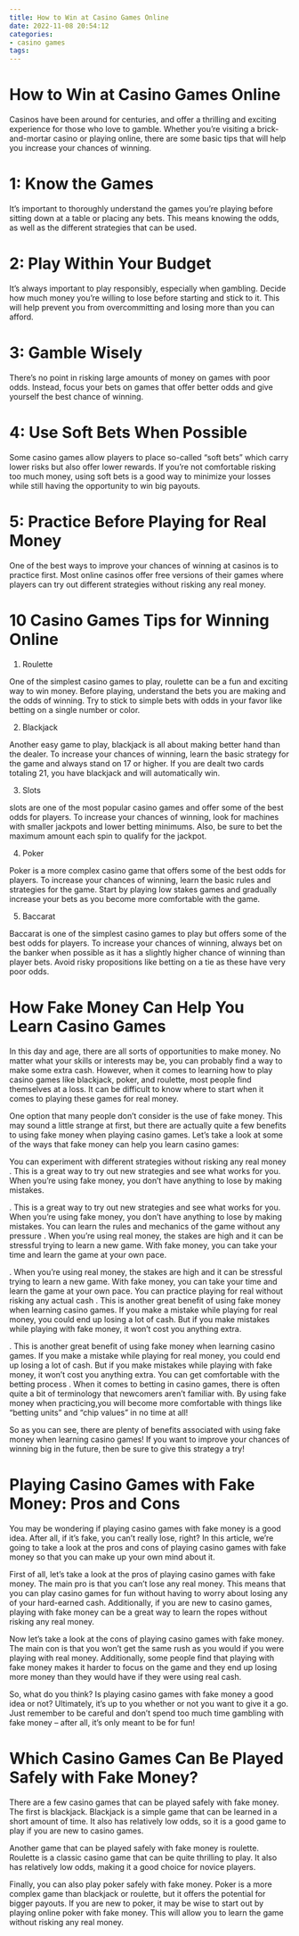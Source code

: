 ```yaml
---
title: How to Win at Casino Games Online
date: 2022-11-08 20:54:12
categories:
- casino games
tags:
---
```



#  How to Win at Casino Games Online

Casinos have been around for centuries, and offer a thrilling and exciting experience for those who love to gamble. Whether you’re visiting a brick-and-mortar casino or playing online, there are some basic tips that will help you increase your chances of winning.

# 1: Know the Games

It’s important to thoroughly understand the games you’re playing before sitting down at a table or placing any bets. This means knowing the odds, as well as the different strategies that can be used.

# 2: Play Within Your Budget

It’s always important to play responsibly, especially when gambling. Decide how much money you’re willing to lose before starting and stick to it. This will help prevent you from overcommitting and losing more than you can afford.

# 3: Gamble Wisely

There’s no point in risking large amounts of money on games with poor odds. Instead, focus your bets on games that offer better odds and give yourself the best chance of winning.

# 4: Use Soft Bets When Possible

Some casino games allow players to place so-called “soft bets” which carry lower risks but also offer lower rewards. If you’re not comfortable risking too much money, using soft bets is a good way to minimize your losses while still having the opportunity to win big payouts.

# 5: Practice Before Playing for Real Money

One of the best ways to improve your chances of winning at casinos is to practice first. Most online casinos offer free versions of their games where players can try out different strategies without risking any real money.

#  10 Casino Games Tips for Winning Online

1. Roulette

One of the simplest casino games to play, roulette can be a fun and exciting way to win money. Before playing, understand the bets you are making and the odds of winning. Try to stick to simple bets with odds in your favor like betting on a single number or color.

2. Blackjack

Another easy game to play, blackjack is all about making better hand than the dealer. To increase your chances of winning, learn the basic strategy for the game and always stand on 17 or higher. If you are dealt two cards totaling 21, you have blackjack and will automatically win.

3. Slots

 slots are one of the most popular casino games and offer some of the best odds for players. To increase your chances of winning, look for machines with smaller jackpots and lower betting minimums. Also, be sure to bet the maximum amount each spin to qualify for the jackpot.

4. Poker

Poker is a more complex casino game that offers some of the best odds for players. To increase your chances of winning, learn the basic rules and strategies for the game. Start by playing low stakes games and gradually increase your bets as you become more comfortable with the game.

5. Baccarat

Baccarat is one of the simplest casino games to play but offers some of the best odds for players. To increase your chances of winning, always bet on the banker when possible as it has a slightly higher chance of winning than player bets. Avoid risky propositions like betting on a tie as these have very poor odds.

#  How Fake Money Can Help You Learn Casino Games

In this day and age, there are all sorts of opportunities to make money. No matter what your skills or interests may be, you can probably find a way to make some extra cash. However, when it comes to learning how to play casino games like blackjack, poker, and roulette, most people find themselves at a loss. It can be difficult to know where to start when it comes to playing these games for real money.

One option that many people don’t consider is the use of fake money. This may sound a little strange at first, but there are actually quite a few benefits to using fake money when playing casino games. Let’s take a look at some of the ways that fake money can help you learn casino games:

You can experiment with different strategies without risking any real money . This is a great way to try out new strategies and see what works for you. When you’re using fake money, you don’t have anything to lose by making mistakes.

. This is a great way to try out new strategies and see what works for you. When you’re using fake money, you don’t have anything to lose by making mistakes. You can learn the rules and mechanics of the game without any pressure . When you’re using real money, the stakes are high and it can be stressful trying to learn a new game. With fake money, you can take your time and learn the game at your own pace.

. When you’re using real money, the stakes are high and it can be stressful trying to learn a new game. With fake money, you can take your time and learn the game at your own pace. You can practice playing for real without risking any actual cash . This is another great benefit of using fake money when learning casino games. If you make a mistake while playing for real money, you could end up losing a lot of cash. But if you make mistakes while playing with fake money, it won’t cost you anything extra.

. This is another great benefit of using fake money when learning casino games. If you make a mistake while playing for real money, you could end up losing a lot of cash. But if you make mistakes while playing with fake money, it won’t cost you anything extra. You can get comfortable with the betting process . When it comes to betting in casino games, there is often quite a bit of terminology that newcomers aren’t familiar with. By using fake money when practicing,you will become more comfortable with things like “betting units” and “chip values” in no time at all!

So as you can see, there are plenty of benefits associated with using fake money when learning casino games! If you want to improve your chances of winning big in the future, then be sure to give this strategy a try!

#  Playing Casino Games with Fake Money: Pros and Cons

You may be wondering if playing casino games with fake money is a good idea. After all, if it’s fake, you can’t really lose, right? In this article, we’re going to take a look at the pros and cons of playing casino games with fake money so that you can make up your own mind about it.

First of all, let’s take a look at the pros of playing casino games with fake money. The main pro is that you can’t lose any real money. This means that you can play casino games for fun without having to worry about losing any of your hard-earned cash. Additionally, if you are new to casino games, playing with fake money can be a great way to learn the ropes without risking any real money.

Now let’s take a look at the cons of playing casino games with fake money. The main con is that you won’t get the same rush as you would if you were playing with real money. Additionally, some people find that playing with fake money makes it harder to focus on the game and they end up losing more money than they would have if they were using real cash.

So, what do you think? Is playing casino games with fake money a good idea or not? Ultimately, it’s up to you whether or not you want to give it a go. Just remember to be careful and don’t spend too much time gambling with fake money – after all, it’s only meant to be for fun!

#  Which Casino Games Can Be Played Safely with Fake Money?

There are a few casino games that can be played safely with fake money. The first is blackjack. Blackjack is a simple game that can be learned in a short amount of time. It also has relatively low odds, so it is a good game to play if you are new to casino games.

Another game that can be played safely with fake money is roulette. Roulette is a classic casino game that can be quite thrilling to play. It also has relatively low odds, making it a good choice for novice players.

Finally, you can also play poker safely with fake money. Poker is a more complex game than blackjack or roulette, but it offers the potential for bigger payouts. If you are new to poker, it may be wise to start out by playing online poker with fake money. This will allow you to learn the game without risking any real money.